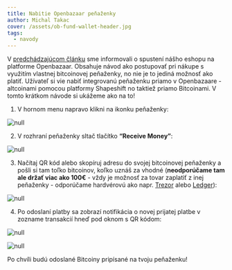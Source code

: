 ```yaml
---
title: Nabitie Openbazaar peňaženky
author: Michal Takac
cover: /assets/ob-fund-wallet-header.jpg
tags:
  - navody
---
```


V [predchádzajúcom článku](/blog/2018-11-20-spustili-sme-eshop-na-openbazaare) sme informovali o spustení nášho eshopu na platforme Openbazaar. Obsahuje návod ako postupovať pri nákupe s využitím vlastnej bitcoinovej peňaženky, no nie je to jediná možnosť ako platiť. Užívateľ si vie nabiť integrovanú peňaženku priamo v Openbazaare - altcoinami pomocou platformy Shapeshift no taktiež priamo Bitcoinami. V tomto krátkom návode si ukážeme ako na to!

1. V hornom menu napravo klikni na ikonku peňaženky:

![null](/assets/ob-fund-wallet-01.jpg)

2. V rozhraní peňaženky sltač tlačítko **“Receive Money”**:

![null](/assets/ob-fund-wallet-02.jpg)

3. Načítaj QR kód alebo skopíruj adresu do svojej bitcoinovej peňaženky a pošli si tam toľko bitcoinov, koľko uznáš za vhodné (**neodporúčame tam ale držať viac ako 100€** - vždy je možnosť za tovar zaplatiť z inej peňaženky - odporúčame hardvérovú ako napr. [Trezor](https://trezor.io/) alebo [Ledger](https://www.ledger.com/products/ledger-nano-s)):

![null](/assets/ob-fund-wallet-03.jpg)

4. Po odoslaní platby sa zobrazí notifikácia o novej prijatej platbe v zozname transakcií hneď pod oknom s QR kódom:

![null](/assets/ob-fund-wallet-04.jpg)

![null](/assets/ob-fund-wallet-05.jpg)

Po chvíli budú odoslané Bitcoiny pripísané na tvoju peňaženku!
